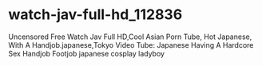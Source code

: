# watch-jav-full-hd_112836
Uncensored Free Watch Jav Full HD,Cool Asian Porn Tube, Hot Japanese, With A Handjob.japanese,Tokyo Video Tube: Japanese Having A Hardcore Sex  Handjob Footjob japanese cosplay ladyboy
